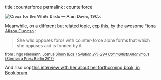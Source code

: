 title : counterforce
permalink : counterforce

![Cross for the White Birds — Alan Davie, 1965.](http://johannesk.com.s3.amazonaws.com/2019/Alan-Davie-small-2.jpeg)

Meanwhile, on a different but related topic, cop this, by the awesome [Fiona Alison Duncan](http://fionaad.com) :

> She who opposes force with counter-force alone forms that which she opposes and is formed by it.

<small>from : [Ingo Niermann, Joshua Simon (Eds.) _Solution 275–294 Communists Anonymous_ (Sternberg Press Berlin 2017)](http://www.sternberg-press.com/index.php?pageId=1800&l=en&bookId=693)</small>

And also cop [this interview with her about her forthcoming book, in Bookforum](https://www.bookforum.com/interviews/bookforum-talks-to-fiona-alison-duncan-23723).

